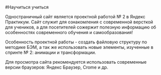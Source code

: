 #Научиться учиться

Одностраничный сайт является проектной работой № 2 в Яндекс Практикум.
Сайт служит для ознакомления с современной версткой для учеников, а для посетителей сожержит полезную информацию об особенностях современного обучения и самообразования!

Особенность проектной работы - создать файловую структуру по методике БЭМ, а так же использовать новые элементы, изученные в спринте № 2: анимации и трансформации.

Для просмотра сайта рекомендуется использовать современные версии браузеров: Яндекс Браузер, Crome и др.
